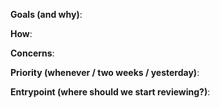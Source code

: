 **Goals (and why)**:

**How**:

**Concerns**:

**Priority (whenever / two weeks / yesterday)**:

**Entrypoint (where should we start reviewing?)**:

<!---
Please remember to:
- Add any necessary release notes (including breaking changes)
- Make sure the documentation is up to date for your change
--->
